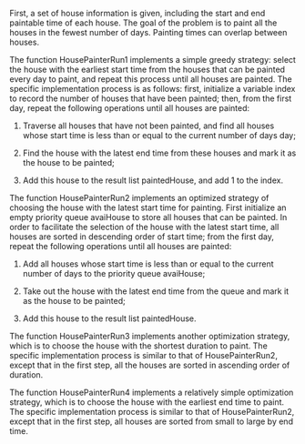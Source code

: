 First, a set of house information is given, including the start and end paintable time of each house. The goal of the problem is to paint all the houses in the fewest number of days. Painting times can overlap between houses.

The function HousePainterRun1 implements a simple greedy strategy: select the house with the earliest start time from the houses that can be painted every day to paint, and repeat this process until all houses are painted. The specific implementation process is as follows: first, initialize a variable index to record the number of houses that have been painted; then, from the first day, repeat the following operations until all houses are painted:

1. Traverse all houses that have not been painted, and find all houses whose start time is less than or equal to the current number of days day;

2. Find the house with the latest end time from these houses and mark it as the house to be painted;

3. Add this house to the result list paintedHouse, and add 1 to the index.

The function HousePainterRun2 implements an optimized strategy of choosing the house with the latest start time for painting. First initialize an empty priority queue avaiHouse to store all houses that can be painted. In order to facilitate the selection of the house with the latest start time, all houses are sorted in descending order of start time; from the first day, repeat the following operations until all houses are painted:

1. Add all houses whose start time is less than or equal to the current number of days to the priority queue avaiHouse;

2. Take out the house with the latest end time from the queue and mark it as the house to be painted;

3. Add this house to the result list paintedHouse.

The function HousePainterRun3 implements another optimization strategy, which is to choose the house with the shortest duration to paint. The specific implementation process is similar to that of HousePainterRun2, except that in the first step, all the houses are sorted in ascending order of duration.

The function HousePainterRun4 implements a relatively simple optimization strategy, which is to choose the house with the earliest end time to paint. The specific implementation process is similar to that of HousePainterRun2, except that in the first step, all houses are sorted from small to large by end time.